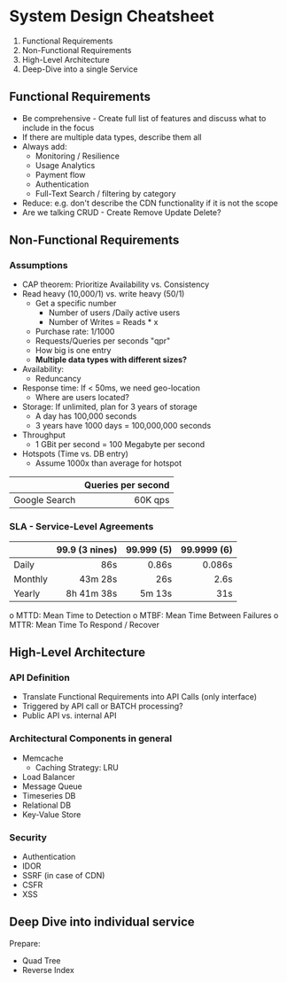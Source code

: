 # System Design Cheatsheet

1. Functional Requirements
2. Non-Functional Requirements
3. High-Level Architecture
4. Deep-Dive into a single Service

## Functional Requirements

-	Be comprehensive - Create full list of features and discuss what to include in the focus
-	If there are multiple data types, describe them all
-	Always add:
    -	Monitoring / Resilience
    -	Usage Analytics
    -	Payment flow
    -	Authentication
    -	Full-Text Search / filtering by category
-	Reduce: e.g. don't describe the CDN functionality if it is not the scope
- Are we talking CRUD - Create Remove Update Delete?

## Non-Functional Requirements

### Assumptions

-	CAP theorem: Prioritize Availability vs. Consistency
-	Read heavy (10,000/1) vs. write heavy (50/1)
    -	Get a specific number
        -	Number of users /Daily active users
        -	Number of Writes = Reads * x
    -	Purchase rate: 1/1000
    -	Requests/Queries per seconds "qpr"
    -	How big is one entry
       -	**Multiple data types with different sizes?**
- Availability:
    - Reduncancy
- Response time: If < 50ms, we need geo-location
    - Where are users located?
-	Storage: If unlimited, plan for 3 years of storage
    -	A day has 100,000 seconds
    -	3 years have 1000 days = 100,000,000 seconds
-	Throughput
    -	1 GBit per second = 100 Megabyte per second
-	Hotspots (Time vs. DB entry)
    - Assume 1000x than average for hotspot

|      |Queries per second |
|------|------------------:|
|Google Search |   60K qps |



### SLA - Service-Level Agreements

|      |99.9   (3 nines)	| 99.999    (5)  |	99.9999   (6) |
|------|-----------------:|---------------:|---------------:|
|Daily |	86s	            | 0.86s       	 | 0.086s         |
|Monthly |	43m 28s       |	26s         	 | 2.6s           |
|Yearly |	8h 41m 38s	    | 5m 13s	       |  31s           |

o	MTTD: Mean Time to Detection
o	MTBF: Mean Time Between Failures
o	MTTR: Mean Time To Respond / Recover

## High-Level Architecture

### API Definition

- Translate Functional Requirements into API Calls (only interface)
- Triggered by API call or BATCH processing?
- Public API vs. internal API

### Architectural Components in general

- Memcache
    - Caching Strategy: LRU
- Load Balancer
- Message Queue
- Timeseries DB
- Relational DB
- Key-Value Store

### Security

- Authentication
- IDOR
- SSRF (in case of CDN)
- CSFR
- XSS


## Deep Dive into individual service

Prepare:
- Quad Tree
- Reverse Index

